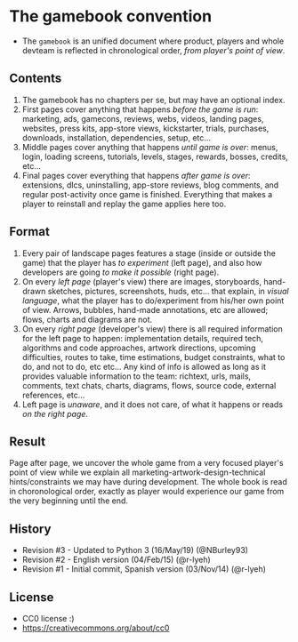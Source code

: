 The gamebook convention
=======================
- The `gamebook` is an unified document where product, players and whole devteam is reflected in chronological order, *from player's point of view*.

## Contents
1. The gamebook has no chapters per se, but may have an optional index.
2. First pages cover anything that happens *before the game is run*: marketing, ads, gamecons, reviews, webs, videos, landing pages, websites, press kits, app-store views, kickstarter, trials, purchases, downloads, installation, dependencies, setup, etc...
3. Middle pages cover anything that happens *until game is over*: menus, login, loading screens, tutorials, levels, stages, rewards, bosses, credits, etc...
4. Final pages cover everything that happens *after game is over*: extensions, dlcs, uninstalling, app-store reviews, blog comments, and regular post-activity once game is finished. Everything that makes a player to reinstall and replay the game applies here too.

## Format
1. Every pair of landscape pages features a stage (inside or outside the game) that the player has *to experiment* (left page), and also how developers are going *to make it possible* (right page).
2. On every *left page* (player's view) there are images, storyboards, hand-drawn sketches, pictures, screenshots, huds, etc... that explain, in *visual language*, what the player has to do/experiment from his/her own point of view. Arrows, bubbles, hand-made annotations, etc are allowed; flows, charts and diagrams are not.
3. On every *right page* (developer's view) there is all required information for the left page to happen: implementation details, required tech, algorithms and code approaches, artwork directions, upcoming difficulties, routes to take, time estimations, budget constraints, what to do, and not to do, etc etc... Any kind of info is allowed as long as it provides valuable information to the team: richtext, urls, mails, comments, text chats, charts, diagrams, flows, source code, external references, etc...
4. Left page is *unaware*, and it does not care, of what it happens or reads *on the right page*.

## Result
Page after page, we uncover the whole game from a very focused player's point of view while we explain all marketing-artwork-design-technical hints/constraints we may have during development. The whole book is read in choronological order, exactly as player would experience our game from the very beginning until the end.

## History
- Revision #3 - Updated to Python 3 (16/May/19) (@NBurley93)
- Revision #2 - English version (04/Feb/15) (@r-lyeh)
- Revision #1 - Initial commit, Spanish version (03/Nov/14) (@r-lyeh)

## License
- CC0 license :) 
- https://creativecommons.org/about/cc0
